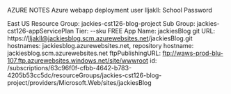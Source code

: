AZURE NOTES
Azure webapp deployment user
lljakll: School Password

East US
Resource Group: jackies-cst126-blog-project
Sub Group: jackies-cst126-appServicePlan
Tier: --sku FREE
App Name: jackiesBlog
git URL: https://lljakll@jackiesblog.scm.azurewebsites.net/jackiesBlog.git
hostnames: jackiesblog.azurewebsites.net, 
repository hostname: jackiesblog.scm.azurewebsites.net
ftpPublishingURL: ftp://waws-prod-blu-107.ftp.azurewebsites.windows.net/site/wwwroot
id: /subscriptions/63c96f0f-cfbb-4642-b783-4205b53cc5dc/resourceGroups/jackies-cst126-blog-project/providers/Microsoft.Web/sites/jackiesBlog